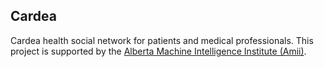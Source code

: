## Cardea

Cardea health social network for patients and medical professionals. This project is supported by the [Alberta Machine Intelligence Institute (Amii)](http://amii.ca).